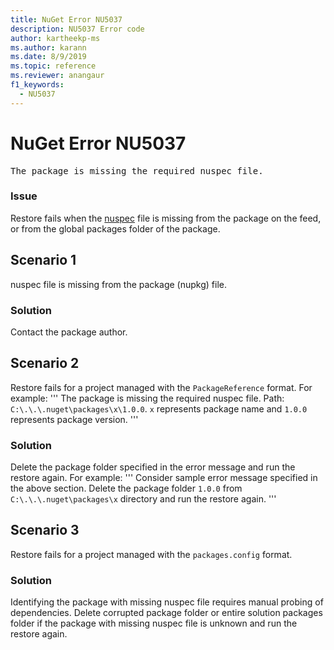 ```yaml
---
title: NuGet Error NU5037
description: NU5037 Error code
author: kartheekp-ms
ms.author: karann
ms.date: 8/9/2019
ms.topic: reference
ms.reviewer: anangaur
f1_keywords: 
  - NU5037
---
```


# NuGet Error NU5037
<pre>The package is missing the required nuspec file.</pre>

### Issue

Restore fails when the [nuspec](../nuspec.md) file is missing from the package on the feed, or from the global packages folder of the package.

## Scenario 1

nuspec file is missing from the package (nupkg) file.

### Solution

Contact the package author. 

## Scenario 2

Restore fails for a project managed with the `PackageReference` format. For example:
'''
The package is missing the required nuspec file. Path: `C:\.\.\.nuget\packages\x\1.0.0`. `x` represents package name and `1.0.0` represents package version.
'''

### Solution

Delete the package folder specified in the error message and run the restore again. For example:
'''
Consider sample error message specified in the above section.
Delete the package folder `1.0.0`  from `C:\.\.\.nuget\packages\x` directory and run the restore again.
'''

## Scenario 3

Restore fails for a project managed with the `packages.config` format.

### Solution

Identifying the package with missing nuspec file requires manual probing of dependencies. Delete corrupted package folder or entire solution packages folder if the package with missing nuspec file is unknown and run the restore again.